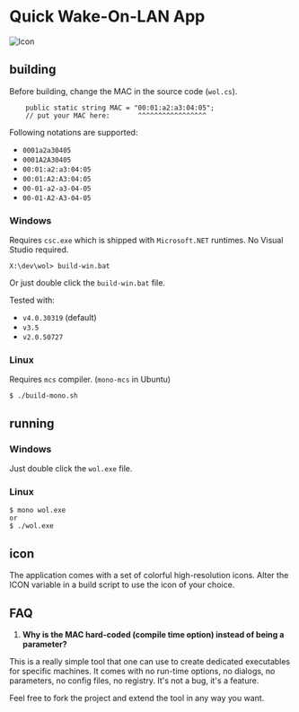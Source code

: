 # Quick Wake-On-LAN App
![Icon](icon/wol-green.ico)

## building
Before building, change the MAC in the source code (`wol.cs`).

```
    public static string MAC = "00:01:a2:a3:04:05";
    // put your MAC here:       ^^^^^^^^^^^^^^^^^
```

Following notations are supported:
* `0001a2a30405`
* `0001A2A30405`
* `00:01:a2:a3:04:05`
* `00:01:A2:A3:04:05`
* `00-01-a2-a3-04-05`
* `00-01-A2-A3-04-05`

### Windows

Requires `csc.exe` which is shipped with `Microsoft.NET` runtimes. No Visual Studio required.

```
X:\dev\wol> build-win.bat
```

Or just double click the `build-win.bat` file.

Tested with:
* `v4.0.30319` (default)
* `v3.5`
* `v2.0.50727`

### Linux

Requires `mcs` compiler. (`mono-mcs` in Ubuntu)

```
$ ./build-mono.sh
```

## running
### Windows

Just double click the `wol.exe` file.

### Linux

```
$ mono wol.exe
or
$ ./wol.exe
```

## icon
The application comes with a set of colorful high-resolution icons. Alter the ICON variable in a build script to use the icon of your choice.

## FAQ
1. **Why is the MAC hard-coded (compile time option) instead of being a parameter?**

This is a really simple tool that one can use to create dedicated executables for specific machines.
It comes with no run-time options, no dialogs, no parameters, no config files, no registry. It's not a bug, it's a feature.

Feel free to fork the project and extend the tool in any way you want.
